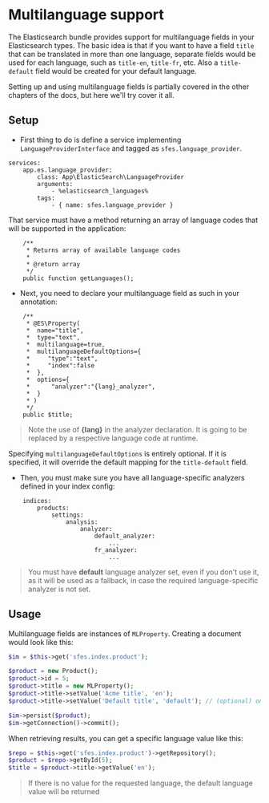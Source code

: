 # Multilanguage support

The Elasticsearch bundle provides support for multilanguage fields in your Elasticsearch types. The basic idea is that if you want to have a field `title` that can be translated in more than one language, separate fields would be used for each language, such as `title-en`, `title-fr`, etc. Also a `title-default` field would be created for your default language.

Setting up and using multilanguage fields is partially covered in the other chapters of the docs, but here we'll try cover it all.

## Setup

* First thing to do is define a service implementing `LanguageProviderInterface` and tagged as `sfes.language_provider`.

```
services:
    app.es.language_provider:
        class: App\ElasticSearch\LanguageProvider
        arguments:
            - %elasticsearch_languages%
        tags:
            - { name: sfes.language_provider }
```

That service must have a method returning an array of language codes that will be supported in the application:

```
    /**
     * Returns array of available language codes
     *
     * @return array
     */
    public function getLanguages();
```

* Next, you need to declare your multilanguage field as such in your annotation:

```
    /**
     * @ES\Property(
     *  name="title",
     *  type="text",
     *  multilanguage=true,
     *  multilanguageDefaultOptions={
     *     "type":"text",
     *     "index":false
     *  },
     *  options={
     *      "analyzer":"{lang}_analyzer",
     *  }
     * )
     */
    public $title;
```
> Note the use of **{lang}** in the analyzer declaration. It is going to be replaced by a respective language code at runtime.

Specifying `multilanguageDefaultOptions` is entirely optional. If it is specified, it will override the default mapping for the `title-default` field.

* Then, you must make sure you have all language-specific analyzers defined in your index config:
```
    indices:
        products:
            settings:
                analysis:
                    analyzer:
                        default_analyzer:
                            ...
                        fr_analyzer:
                            ...
```
> You must have **default** language analyzer set, even if you don't use it, as it will be used as a fallback, in case the required language-specific analyzer is not set.

## Usage

Multilanguage fields are instances of `MLProperty`. Creating a document would look like this:
```php
$im = $this->get('sfes.index.product');

$product = new Product();
$product->id = 5;
$product->title = new MLProperty();
$product->title->setValue('Acme title', 'en');
$product->title->setValue('Default title', 'default'); // (optional) only if you need a default language field in your app

$im->persist($product);
$im->getConnection()->commit();
```

When retrieving results, you can get a specific language value like this:
```php
$repo = $this->get('sfes.index.product')->getRepository();
$product = $repo->getById(5);
$title = $product->title->getValue('en');
```
> If there is no value for the requested language, the default language value will be returned
